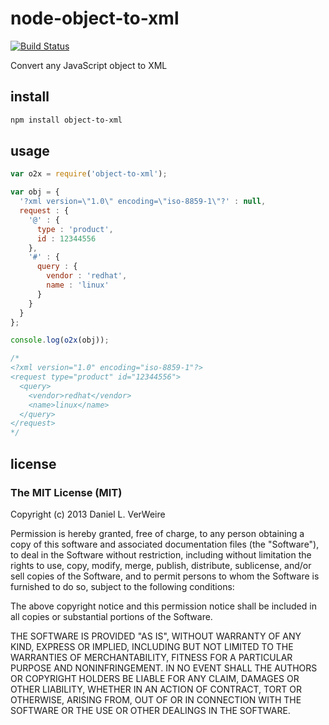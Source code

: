 node-object-to-xml
==================

[![Build Status](https://travis-ci.org/wankdanker/node-object-to-xml.svg)](https://travis-ci.org/wankdanker/node-object-to-xml)

Convert any JavaScript object to XML

install
-------

```bash
npm install object-to-xml
```

usage
-----


```js
var o2x = require('object-to-xml');

var obj = { 
  '?xml version=\"1.0\" encoding=\"iso-8859-1\"?' : null,
  request : {
    '@' : {
      type : 'product',
      id : 12344556
    },
    '#' : {
      query : {
        vendor : 'redhat',
        name : 'linux'
      }
    }
  }
};

console.log(o2x(obj));

/*
<?xml version="1.0" encoding="iso-8859-1"?>
<request type="product" id="12344556">
  <query>
    <vendor>redhat</vendor>
    <name>linux</name>
  </query>
</request>
*/
```

license
-------

### The MIT License (MIT)


Copyright (c) 2013 Daniel L. VerWeire

Permission is hereby granted, free of charge, to any person obtaining
a copy of this software and associated documentation files (the
"Software"), to deal in the Software without restriction, including
without limitation the rights to use, copy, modify, merge, publish,
distribute, sublicense, and/or sell copies of the Software, and to
permit persons to whom the Software is furnished to do so, subject to
the following conditions:

The above copyright notice and this permission notice shall be
included in all copies or substantial portions of the Software.

THE SOFTWARE IS PROVIDED "AS IS", WITHOUT WARRANTY OF ANY KIND,
EXPRESS OR IMPLIED, INCLUDING BUT NOT LIMITED TO THE WARRANTIES OF
MERCHANTABILITY, FITNESS FOR A PARTICULAR PURPOSE AND NONINFRINGEMENT.
IN NO EVENT SHALL THE AUTHORS OR COPYRIGHT HOLDERS BE LIABLE FOR ANY
CLAIM, DAMAGES OR OTHER LIABILITY, WHETHER IN AN ACTION OF CONTRACT,
TORT OR OTHERWISE, ARISING FROM, OUT OF OR IN CONNECTION WITH THE
SOFTWARE OR THE USE OR OTHER DEALINGS IN THE SOFTWARE.
